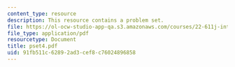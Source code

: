 ```yaml
---
content_type: resource
description: This resource contains a problem set.
file: https://ol-ocw-studio-app-qa.s3.amazonaws.com/courses/22-611j-introduction-to-plasma-physics-i-fall-2006/91fb511c62892ad3cef8c76024896858_pset4.pdf
file_type: application/pdf
resourcetype: Document
title: pset4.pdf
uid: 91fb511c-6289-2ad3-cef8-c76024896858
---
```

